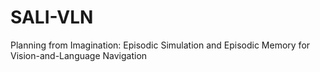 # SALI-VLN
Planning from Imagination: Episodic Simulation and Episodic Memory for Vision-and-Language Navigation
